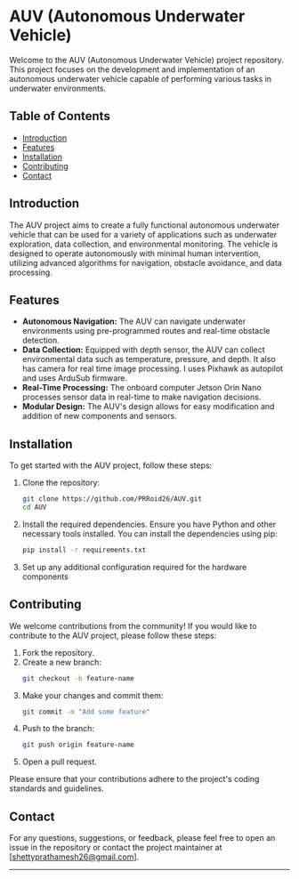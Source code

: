 # AUV (Autonomous Underwater Vehicle)

Welcome to the AUV (Autonomous Underwater Vehicle) project repository. This project focuses on the development and implementation of an autonomous underwater vehicle capable of performing various tasks in underwater environments.

## Table of Contents

- [Introduction](#introduction)
- [Features](#features)
- [Installation](#installation)
- [Contributing](#contributing)
- [Contact](#contact)

## Introduction

The AUV project aims to create a fully functional autonomous underwater vehicle that can be used for a variety of applications such as underwater exploration, data collection, and environmental monitoring. The vehicle is designed to operate autonomously with minimal human intervention, utilizing advanced algorithms for navigation, obstacle avoidance, and data processing.

## Features

- **Autonomous Navigation:** The AUV can navigate underwater environments using pre-programmed routes and real-time obstacle detection.
- **Data Collection:** Equipped with depth sensor, the AUV can collect environmental data such as temperature, pressure, and depth. It also has camera for real time image processing. I uses Pixhawk as autopilot and uses ArduSub firmware.
- **Real-Time Processing:** The onboard computer Jetson Orin Nano processes sensor data in real-time to make navigation decisions.
- **Modular Design:** The AUV's design allows for easy modification and addition of new components and sensors.

## Installation

To get started with the AUV project, follow these steps:

1. Clone the repository:
   ```bash
   git clone https://github.com/PRRoid26/AUV.git
   cd AUV
   ```

2. Install the required dependencies. Ensure you have Python and other necessary tools installed. You can install the dependencies using pip:
   ```bash
   pip install -r requirements.txt
   ```

3. Set up any additional configuration required for the hardware components 

## Contributing

We welcome contributions from the community! If you would like to contribute to the AUV project, please follow these steps:

1. Fork the repository.
2. Create a new branch:
   ```bash
   git checkout -b feature-name
   ```
3. Make your changes and commit them:
   ```bash
   git commit -m "Add some feature"
   ```
4. Push to the branch:
   ```bash
   git push origin feature-name
   ```
5. Open a pull request.

Please ensure that your contributions adhere to the project's coding standards and guidelines.

## Contact

For any questions, suggestions, or feedback, please feel free to open an issue in the repository or contact the project maintainer at [shettyprathamesh26@gmail.com].

---

